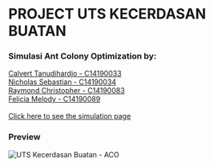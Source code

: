 # PROJECT UTS KECERDASAN BUATAN
<h3>Simulasi Ant Colony Optimization by:</h3>

[Calvert Tanudihardjo - C14190033](https://www.instagram.com/vertfrag/)
<br>[Nicholas Sebastian - C14190034](https://www.instagram.com/nicsv/)
<br>[Raymond Christopher - C14190083](https://www.instagram.com/raymondchristoper_20/)
<br>[Felicia Melody - C14190089](https://www.instagram.com/feliciamelodys/)
<br><br>
[Click here to see the simulation page](https://luvnyen.github.io/AntColonyOptimization/)


### Preview
![UTS Kecerdasan Buatan - ACO](https://user-images.githubusercontent.com/56993480/145030915-7c938f8a-82f1-4c77-9a4a-54701a9afd74.png)
